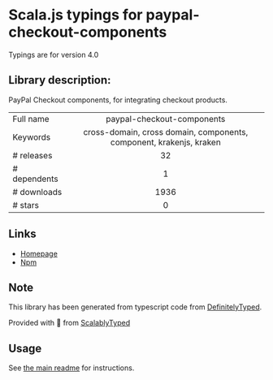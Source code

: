 
# Scala.js typings for paypal-checkout-components

Typings are for version 4.0

## Library description:
PayPal Checkout components, for integrating checkout products.

|                    |                 |
| ------------------ | :-------------: |
| Full name          | paypal-checkout-components |
| Keywords           | cross-domain, cross domain, components, component, krakenjs, kraken |
| # releases         | 32 |
| # dependents       | 1 |
| # downloads        | 1936 |
| # stars            | 0 |

## Links
- [Homepage](https://developer.paypal.com/)
- [Npm](https://www.npmjs.com/package/paypal-checkout-components)
    


## Note
This library has been generated from typescript code from [DefinitelyTyped](https://definitelytyped.org).

Provided with :purple_heart: from [ScalablyTyped](https://github.com/oyvindberg/ScalablyTyped)

## Usage
See [the main readme](../../readme.md) for instructions.


